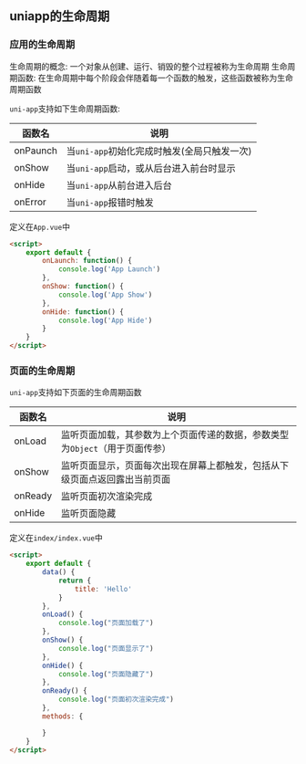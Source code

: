 ## uniapp的生命周期

### 应用的生命周期
	
生命周期的概念: 一个对象从创建、运行、销毁的整个过程被称为生命周期
生命周期函数: 在生命周期中每个阶段会伴随着每一个函数的触发，这些函数被称为生命周期函数

`uni-app`支持如下生命周期函数:

|  函数名   |   说明                                    |
|  ---      |  ---                                     |
|  onPaunch |  当`uni-app`初始化完成时触发(全局只触发一次) |
|  onShow   |  当`uni-app`启动，或从后台进入前台时显示     |
|  onHide   |  当`uni-app`从前台进入后台                 |
|  onError  |  当`uni-app`报错时触发                     |

定义在`App.vue`中

```HTMl
<script>
	export default {
		onLaunch: function() {
			console.log('App Launch')
		},
		onShow: function() {
			console.log('App Show')
		},
		onHide: function() {
			console.log('App Hide')
		}
	}
</script>
```


### 页面的生命周期

`uni-app`支持如下页面的生命周期函数

|  函数名    |  说明                                                                   |
|  -----    |  ----                                                                   |
|  onLoad   |  监听页面加载，其参数为上个页面传递的数据，参数类型为`Object`（用于页面传参）  |
|  onShow   |  监听页面显示，页面每次出现在屏幕上都触发，包括从下级页面点返回露出当前页面     |
|  onReady  |  监听页面初次渲染完成                                                     |
|  onHide   |  监听页面隐藏                                                            |

定义在`index/index.vue`中

```HTML
<script>
	export default {
		data() {
			return {
				title: 'Hello'
			}
		},
		onLoad() {
			console.log("页面加载了")
		},
		onShow() {
			console.log("页面显示了")
		},
		onHide() {
			console.log("页面隐藏了")
		},
		onReady() {
			console.log("页面初次渲染完成")
		},
		methods: {

		}
	}
</script>
```